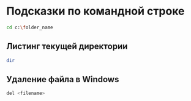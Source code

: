 #  Подсказки по командной строке

```sh
cd c:\folder_name
```

## Листинг текущей директории
```sh
dir
```

## Удаление файла в Windows
```sh
del <filename>
```


